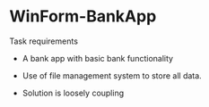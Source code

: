 # WinForm-BankApp

Task requirements

- A bank app with basic bank functionality

- Use of file management system to store all data.

- Solution is loosely coupling

